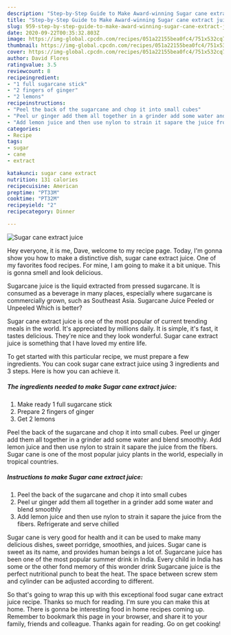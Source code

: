 ```yaml
---
description: "Step-by-Step Guide to Make Award-winning Sugar cane extract juice"
title: "Step-by-Step Guide to Make Award-winning Sugar cane extract juice"
slug: 959-step-by-step-guide-to-make-award-winning-sugar-cane-extract-juice
date: 2020-09-22T00:35:32.803Z
image: https://img-global.cpcdn.com/recipes/051a22155bea0fc4/751x532cq70/sugar-cane-extract-juice-recipe-main-photo.jpg
thumbnail: https://img-global.cpcdn.com/recipes/051a22155bea0fc4/751x532cq70/sugar-cane-extract-juice-recipe-main-photo.jpg
cover: https://img-global.cpcdn.com/recipes/051a22155bea0fc4/751x532cq70/sugar-cane-extract-juice-recipe-main-photo.jpg
author: David Flores
ratingvalue: 3.5
reviewcount: 8
recipeingredient:
- "1 full sugarcane stick"
- "2 fingers of ginger"
- "2 lemons"
recipeinstructions:
- "Peel the back of the sugarcane and chop it into small cubes"
- "Peel ur ginger add them all together in a grinder add some water and blend smoothly"
- "Add lemon juice and then use nylon to strain it sapare the juice from the fibers. Refrigerate and serve chilled"
categories:
- Recipe
tags:
- sugar
- cane
- extract

katakunci: sugar cane extract 
nutrition: 131 calories
recipecuisine: American
preptime: "PT33M"
cooktime: "PT32M"
recipeyield: "2"
recipecategory: Dinner

---
```



![Sugar cane extract juice](https://img-global.cpcdn.com/recipes/051a22155bea0fc4/751x532cq70/sugar-cane-extract-juice-recipe-main-photo.jpg)

Hey everyone, it is me, Dave, welcome to my recipe page. Today, I'm gonna show you how to make a distinctive dish, sugar cane extract juice. One of my favorites food recipes. For mine, I am going to make it a bit unique. This is gonna smell and look delicious.

Sugarcane juice is the liquid extracted from pressed sugarcane. It is consumed as a beverage in many places, especially where sugarcane is commercially grown, such as Southeast Asia. Sugarcane Juice Peeled or Unpeeled Which is better?

Sugar cane extract juice is one of the most popular of current trending meals in the world. It's appreciated by millions daily. It is simple, it's fast, it tastes delicious. They're nice and they look wonderful. Sugar cane extract juice is something that I have loved my entire life.


To get started with this particular recipe, we must prepare a few ingredients. You can cook sugar cane extract juice using 3 ingredients and 3 steps. Here is how you can achieve it.

<!--inarticleads1-->

##### The ingredients needed to make Sugar cane extract juice:

1. Make ready 1 full sugarcane stick
1. Prepare 2 fingers of ginger
1. Get 2 lemons


Peel the back of the sugarcane and chop it into small cubes. Peel ur ginger add them all together in a grinder add some water and blend smoothly. Add lemon juice and then use nylon to strain it sapare the juice from the fibers. Sugar cane is one of the most popular juicy plants in the world, especially in tropical countries. 

<!--inarticleads2-->

##### Instructions to make Sugar cane extract juice:

1. Peel the back of the sugarcane and chop it into small cubes
1. Peel ur ginger add them all together in a grinder add some water and blend smoothly
1. Add lemon juice and then use nylon to strain it sapare the juice from the fibers. Refrigerate and serve chilled


Sugar cane is very good for health and it can be used to make many delicious dishes, sweet porridge, smoothies, and juices. Sugar cane is sweet as its name, and provides human beings a lot of. Sugarcane juice has been one of the most popular summer drink in India. Every child in India has some or the other fond memory of this wonder drink Sugarcane juice is the perfect nutritional punch to beat the heat. The space between screw stem and cylinder can be adjusted according to different. 

So that's going to wrap this up with this exceptional food sugar cane extract juice recipe. Thanks so much for reading. I'm sure you can make this at home. There is gonna be interesting food in home recipes coming up. Remember to bookmark this page in your browser, and share it to your family, friends and colleague. Thanks again for reading. Go on get cooking!
